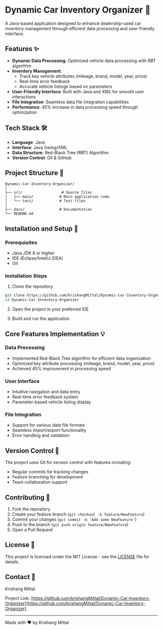 # Dynamic Car Inventory Organizer 🚗

A Java-based application designed to enhance dealership-used car inventory management through efficient data processing and user-friendly interface.

## Features ✨

- **Dynamic Data Processing**: Optimized vehicle data processing with RBT algorithm
- **Inventory Management**: 
  - Track key vehicle attributes (mileage, brand, model, year, price)
  - Real-time error feedback
  - Accurate vehicle listings based on parameters
- **User-Friendly Interface**: Built with Java and XML for smooth user interactions
- **File Integration**: Seamless data file integration capabilities
- **Performance**: 45% increase in data processing speed through optimization

## Tech Stack 🛠️

- **Language**: Java
- **Interface**: Java Swing/XML
- **Data Structure**: Red-Black Tree (RBT) Algorithm
- **Version Control**: Git & GitHub

## Project Structure 📁

```
Dynamic-Car-Inventory-Organizer/
│
├── src/                  # Source files
│   ├── main/            # Main application code
│   └── test/            # Test files
│
├── docs/                # Documentation
└── README.md
```

## Installation and Setup 🚀

### Prerequisites

- Java JDK 8 or higher
- IDE (Eclipse/IntelliJ IDEA)
- Git

### Installation Steps

1. Clone the repository
```bash
git clone https://github.com/krishangMittal/Dynamic-Car-Inventory-Organizer.git
cd Dynamic-Car-Inventory-Organizer
```

2. Open the project in your preferred IDE

3. Build and run the application

## Core Features Implementation 💡

### Data Processing
- Implemented Red-Black Tree algorithm for efficient data organization
- Optimized key attribute processing (mileage, brand, model, year, price)
- Achieved 45% improvement in processing speed

### User Interface
- Intuitive navigation and data entry
- Real-time error feedback system
- Parameter-based vehicle listing display

### File Integration
- Support for various data file formats
- Seamless import/export functionality
- Error handling and validation

## Version Control 🔄

The project uses Git for version control with features including:
- Regular commits for tracking changes
- Feature branching for development
- Team collaboration support

## Contributing 🤝

1. Fork the repository
2. Create your feature branch (`git checkout -b feature/NewFeature`)
3. Commit your changes (`git commit -m 'Add some NewFeature'`)
4. Push to the branch (`git push origin feature/NewFeature`)
5. Open a Pull Request

## License 📝

This project is licensed under the MIT License - see the [LICENSE](LICENSE) file for details.

## Contact 📧

Krishang Mittal

Project Link: [https://github.com/krishangMittal/Dynamic-Car-Inventory-Organizer](https://github.com/krishangMittal/Dynamic-Car-Inventory-Organizer)

---
Made with ❤️ by Krishang Mittal
